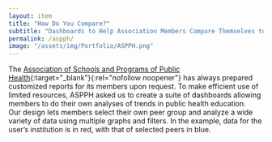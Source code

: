 ```yaml
---
layout: item
title: "How Do You Compare?"
subtitle: "Dashboards to Help Association Members Compare Themselves to Peers"
permalink: /aspph/
image: "/assets/img/Portfolio/ASPPH.png"
---
```

The [Association of Schools and Programs of Public Health](https://www.aspph.org/){:target="_blank"}{:rel="nofollow noopener"} has always prepared customized reports for its members upon request. To make efficient use of limited resources, ASPPH asked us to create a suite of dashboards allowing members to do their own analyses of trends in public health education.
<br>
Our design lets members select their own peer group and analyze a wide variety of data using multiple graphs and filters. In the example, data for the user’s institution is in red, with that of selected peers in blue.

